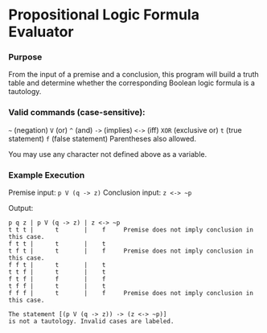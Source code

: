# Propositional Logic Formula Evaluator

### Purpose
From the input of a premise and a conclusion, this program will build a truth table and determine whether the corresponding Boolean logic formula is a tautology.

### Valid commands (case-sensitive): 
   `~` (negation)
   `V` (or)
   `^` (and)
   `->` (implies)
   `<->` (iff)
   `XOR` (exclusive or)
   `t` (true statement)
   `f` (false statement)
   Parentheses also allowed.

You may use any character not defined above as a variable.

### Example Execution 
Premise input: `p V (q -> z)`
Conclusion input: `z <-> ~p`

Output:
```
p q z | p V (q -> z) | z <-> ~p
t t t |      t       |    f     Premise does not imply conclusion in this case.
f t t |      t       |    t    
t f t |      t       |    f     Premise does not imply conclusion in this case.
f f t |      t       |    t    
t t f |      t       |    t    
f t f |      f       |    f    
t f f |      t       |    t    
f f f |      t       |    f     Premise does not imply conclusion in this case.

The statement [(p V (q -> z)) -> (z <-> ~p)]
is not a tautology. Invalid cases are labeled.
```

